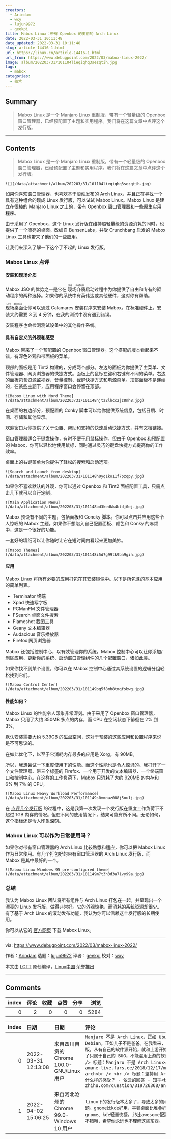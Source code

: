 ```yaml
---
creators:
  - Arindam
  - wxy
  - lujun9972
  - geekpi
title: Mabox Linux：带有 Openbox 的美丽的 Arch Linux
date: 2022-03-31 10:11:48
date_updated: 2022-03-31 10:11:48
slug: article-14416-1.html
url: https://linux.cn/article-14416-1.html
url_from: https://www.debugpoint.com/2022/03/mabox-linux-2022/
image: album/202203/31/101104lieqiqhq3sezqtih.jpg
tags:
  - mabox
categories:
  - 技术
---
```


## Summary

> Mabox Linux 是一个 Manjaro Linux 重制版，带有一个轻量级的 Openbox 窗口管理器，已经预配置了主题和实用程序。我们将在这篇文章中点评这个发行版。

***

<!-- more -->

## Contents

> 
> Mabox Linux 是一个 Manjaro Linux 重制版，带有一个轻量级的 Openbox 窗口管理器，已经预配置了主题和实用程序。我们将在这篇文章中点评这个发行版。
> 
> 
> 

`![](/data/attachment/album/202203/31/101104lieqiqhq3sezqtih.jpg)`

如果你喜欢窗口管理器，也喜欢基于滚动发布的 Arch Linux，并且正在寻找一个具有这种组合的现成 Linux 发行版，可以试试 Mabox Linux。Mabox Linux 是建立在很棒的 Manjaro Linux 之上的，带有 Openbox 窗口管理器和一些原生实用程序。

由于采用了 Openbox，这个 Linux 发行版在维持超轻量级的资源消耗的同时，也提供了一个漂亮的桌面。改编自 BunsenLabs，并受 Crunchbang 启发的 Mabox Linux 工具也带来了他们的一些应用。

让我们来深入了解一下这个了不起的 Linux 发行版。

### Mabox Linux 点评

#### 安装和现场介质

Mabox .ISO 的优势之一是它在<ruby> 现场介质 <rt>  Live medium </rt></ruby>启动过程中为你提供了自由和专有的驱动程序的两种选择。如果你的系统中有英伟达或其他硬件，这对你有帮助。

<ruby> 现场桌面 <rt>  Live desktop </rt></ruby>让你可以通过 Calamares 安装程序来安装 Mabox。在标准硬件上，安装大约需要 3 到 4 分钟，在我的测试中没有遇到错误。

安装程序也会检测测试设备中的其他操作系统。

#### 具有自定义的外观和感受

Mabox 带来了一个预配置的 Openbox 窗口管理器。这个搭配的版本看起来不错，有深色外观和带面板的菜单。

顶部的面板是用 Tint2 构建的，分成两个部分。左边的面板为你提供了主菜单、文件管理器、网页浏览器的快捷方式。面板上的鼠标左键和右键有不同的菜单。右边的面板包含资源监视器、音量控制、截屏快捷方式和电源菜单。顶部面板不是连续的，在某些主题下，应用程序窗口会停留在顶部。

`![Mabox Linux with Nord Theme](/data/attachment/album/202203/31/101148njtz2lhcc2jz8mh8.jpg)`

在桌面的右边部分，预配置的 Conky 脚本可以给你提供系统信息，包括日期、时间、存储和其他显示。

欢迎窗口为你提供了关于设置、帮助和支持的快速启动快捷方式，并有文档链接。

窗口管理器适合于键盘操作，有时不便于用鼠标操作。但由于 Openbox 和预配置的 Mabox，你可以轻松地使用鼠标，同时通过灵巧的键盘快捷方式提高你的工作效率。

桌面上的右键菜单为你提供了轻松的搜索和启动选项。

`![Search and Launch from desktop](/data/attachment/album/202203/31/101148h0yq1ko11f7pzqpy.jpg)`

如果你不喜欢默认的外观，你可以通过 Openbox 和 Tint2 面板配置工具，只需点击几下就可以自行定制。

`![Main Application Menu](/data/attachment/album/202203/31/101148bd3kedkk4btdj0ej.jpg)`

Mabox 预设有不同的主题，包括面板和 Concky 脚本。你可以点击并应用这些令人惊叹的 Mabox 主题。如果你不想陷入自己配置面板、颜色和 Conky 的麻烦中，这是一个很好的功能。

一套好的墙纸可以让你随时让它在短时间内看起来更加美妙。

`![Mabox Themes](/data/attachment/album/202203/31/101148i5d7g99tk9ba9gih.jpg)`

#### 应用

Mabox Linux 将所有必要的应用打包在其安装镜像中。以下是所包含的基本应用的简单列表。

* Terminator 终端
* Xpad 快速写字板
* PCManFM 文件管理器
* FSearch 桌面文件搜索
* Flameshot 截图工具
* Geany 文本编辑器
* Audacious 音乐播放器
* Firefox 网页浏览器

Mabox 还包括控制中心，以有效管理你的系统。Mabox 控制中心可以让你添加/删除应用、更新你的系统、启动窗口管理组件的几个配置窗口，诸如此类。

如果你找不到某个设置，你可以在 Mabox 控制中心通过其系统设置的逻辑分组轻松找到它们。

`![Mabox Control Center](/data/attachment/album/202203/31/101149bq5f8mb8tmqfsbwg.jpg)`

#### 性能如何？

Mabox Linux 的性能令人印象非常深刻。由于采用了 Openbox 窗口管理器，Mabox 只用了大约 350MB 多点的内存，而 CPU 在空闲状态下徘徊在 2% 到 3%。

默认安装需要大约 5.39GB 的磁盘空间，这对于预装的这些应用和设置程序来说是不可思议的。

在如此优化下，以至于它消耗内存最多的应用是 Xorg，有 90MB。

所以，我想尝试一下重度使用下的性能。而这个性能也是令人惊讶的。我打开了一个文件管理器、带三个标签的 Firefox、一个用于开发的文本编辑器、一个终端窗口和控制中心。在这样的工作负荷下，Mabox 只消耗了大约 920MB 的内存和 6% 到 7% 的 CPU。

`![Mabox Linux Heavy Workload Performance](/data/attachment/album/202203/31/101149s0mmnaz088j5ou1j.jpg)`

在 [点评几个发行版](https://www.debugpoint.com/tag/linux-distro-review) 的过程中，这是我第一次发现一个发行版在重度工作负荷下不超过 1GB 内存的情况。但在不同的使用情况下，结果可能有所不同。无论如何，这个指标还是令人印象深刻。

### Mabox Linux 可以作为日常使用吗？

如果你对带有窗口管理器的 Arch Linux 比较熟悉和适应，你可以把 Mabox Linux 作为日常使用。有几个打包好的带有窗口管理器的 Arch Linux 发行版，而 Mabox 是其中最好的一个。

`![Mabox Linux Windows 95 pre-configured theme](/data/attachment/album/202203/31/101149m7t3h3d3a71vy99a.jpg)`

### 总结

我认为 Mabox Linux 团队将所有组件与 Arch Linux 打包在一起，并呈现出一个漂亮的 Linux 发行版，做得非常好。它的外观惊艳，而消耗的系统资源却很少。有了基于 Arch Linux 的滚动发布功能，我认为你可以信赖这个发行版的长期使用。

你可以从它的 [官方网页](https://maboxlinux.org/) 下载 Mabox Linux。

---

via: <https://www.debugpoint.com/2022/03/mabox-linux-2022/>

作者：[Arindam](https://www.debugpoint.com/author/admin1/) 选题：[lujun9972](https://github.com/lujun9972) 译者：[geekpi](https://github.com/geekpi) 校对：[wxy](https://github.com/wxy)

本文由 [LCTT](https://github.com/LCTT/TranslateProject) 原创编译，[Linux中国](https://linux.cn/) 荣誉推出

***

## Comments


|   index |   评论 |   收藏 |   点赞 |   分享 |   浏览 |
|--------:|-------:|-------:|-------:|-------:|-------:|
|       0 |      2 |      0 |      0 |      0 |   5284 |

|   index | 日期                | 日期                                       | 评论                                                                                                                                                                                                                                                                                                                                                                                                                                            |
|--------:|:--------------------|:-------------------------------------------|:------------------------------------------------------------------------------------------------------------------------------------------------------------------------------------------------------------------------------------------------------------------------------------------------------------------------------------------------------------------------------------------------------------------------------------------------|
|       0 | 2022-03-31 12:13:08 | 来自四川自贡的 Chrome 100.0-GNU/Linux 用户 | `Manjaro 不是 Arch Linux，正如 Ubuntu 不是 Debian，正如儿子不是爸爸。在我看来，只要一个下游发行版，从有自己的软件源开始，就和上游开始分家了。然后就有了只属于自己的 BUG，不能混用上游的软件包。<br /> <br /> 标题：Manjaro 不是 Arch Linux<br /> 链接：amane-live.fars.ee/2018/12/17/manjaro-and-arch<br /> <br /> 标题：坚持用 Arch Linux是 一种什么样的感受？ - 依云的回答 - 知乎<br /> 链接：zhihu.com/question/319726368/answer/1050315706` |
|       1 | 2022-04-02 15:06:25 | 来自河北沧州的 Chrome 99.0-Windows 10 用户 | `linux下的发行版本太多了，导致太多的用户一直在折腾主题。gnome比kde好用，平铺桌面比堆叠好用，openbox比gnome、kde轻量快捷。i3比awesome配置简单好看，xfce也不错哦，希望你永远也不理解这些东西。`                                                                                                                                                                                                                                                   |
